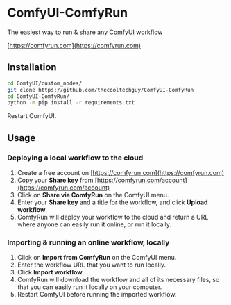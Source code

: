 # ComfyUI-ComfyRun

The easiest way to run & share any ComfyUI workflow

[https://comfyrun.com](https://comfyrun.com)

## Installation

```bash
cd ComfyUI/custom_nodes/
git clone https://github.com/thecooltechguy/ComfyUI-ComfyRun
cd ComfyUI-ComfyRun/
python -m pip install -r requirements.txt
``` 

Restart ComfyUI.

## Usage

### Deploying a local workflow to the cloud

1. Create a free account on [https://comfyrun.com](https://comfyrun.com)
2. Copy your **Share key** from [https://comfyrun.com/account](https://comfyrun.com/account)
3. Click on **Share via ComfyRun** on the ComfyUI menu.
4. Enter your **Share key** and a title for the workflow, and click **Upload workflow**.
5. ComfyRun will deploy your workflow to the cloud and return a URL where anyone can easily run it online, or run it locally.

### Importing & running an online workflow, locally

1. Click on **Import from ComfyRun** on the ComfyUI menu.
2. Enter the workflow URL that you want to run locally.
3. Click **Import workflow**.
5. ComfyRun will download the workflow and all of its necessary files, so that you can easily run it locally on your computer.
5. Restart ComfyUI before running the imported workflow.
